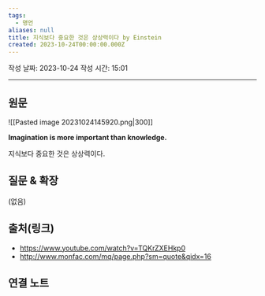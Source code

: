 ```yaml
---
tags:
  - 명언
aliases: null
title: 지식보다 중요한 것은 상상력이다 by Einstein
created: 2023-10-24T00:00:00.000Z
---
```

작성 날짜: 2023-10-24
작성 시간: 15:01


----
## 원문

![[Pasted image 20231024145920.png|300]]

**Imagination is more important than knowledge.**

지식보다 중요한 것은 상상력이다.
## 질문 & 확장

(없음)

## 출처(링크)
- https://www.youtube.com/watch?v=TQKrZXEHkp0
- http://www.monfac.com/mq/page.php?sm=quote&qidx=16

## 연결 노트










